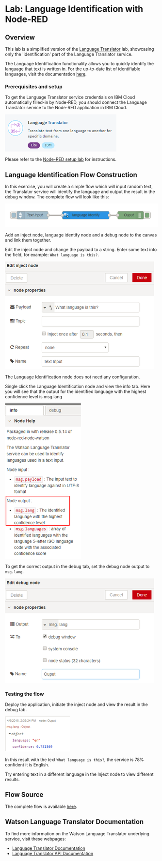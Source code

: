 #  Lab: Language Identification with Node-RED

## Overview
This lab is a simplified version of the [Language Translator](/language_translator/README.md) lab, showcasing only the 'identification' part of the Language Translator service.

The Language Identification functionality allows you to quickly identify the language that text is written in. For the up-to-date list of identifiable languages, visit the documentation [here](https://console.bluemix.net/docs/services/language-translator/identifiable-languages.html).

### Prerequisites and setup
To get the Language Translator service credentials on IBM Cloud automatically filled-in by Node-RED, you should connect the Language Translator service to the Node-RED application in IBM Cloud.

![TranslatorSerivce](images/language_translator_service.png)

Please refer to the [Node-RED setup lab](/introduction_to_node_red/README.md) for instructions.

## Language Identification Flow Construction
In this exercise, you will create a simple flow which will input random text, the Translator service will identify the language and output the result in the debug window. The complete flow will look like this:

![`Flow`](images/flow.png)

Add an inject node, language identify node and a debug node to the canvas and link them together.

Edit the inject node and change the payload to a string. Enter some text into the field, for example: `What language is this?`.

![`InjectNode`](images/inject_node.png)

The Language Identification node does not need any configuration.

Single click the Language Identification node and view the info tab. Here you will see that the output for the identified language with the highest confidence level is msg.lang

![`Info`](images/lang_identify_info.png)

To get the correct output in the debug tab, set the debug node output to `msg.lang`.

![`Debug`](images/debug.png)

### Testing the flow
Deploy the application, initiate the inject node and view the result in the debug tab.

![`Result`](images/result.png)

In this result with the text `What language is this?`, the service is 78% confident it is English.

Try entering text in a different language in the Inject node to view different results.

## Flow Source
The complete flow is available [here](lang_identification_flow.json).

## Watson Language Translator Documentation
To find more information on the Watson Language Translator underlying service, visit these webpages:
- [Language Translator Documentation](https://console.bluemix.net/docs/services/language-translator/index.html)
- [Language Translator API Documentation](https://www.ibm.com/watson/developercloud/language-translator/api/v2)
